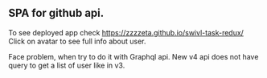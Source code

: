 ## SPA for github api.
To see deployed app check <https://zzzzeta.github.io/swivl-task-redux/>
Click on avatar to see full info about user.

Face problem, when try to do it with Graphql api. New v4 api does not have query to get a list of user like in v3. 
